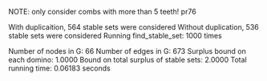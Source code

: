 NOTE: only consider combs with more than 5 teeth! 
pr76

With duplicaition, 564 stable sets were considered 
Without duplication, 536 stable sets were considered 
Running find_stable_set: 1000 times 

Number of nodes in G: 66 
Number of edges in G: 673 
Surplus bound on each domino: 1.0000 
Bound on total surplus of stable sets: 2.0000 
Total running time: 0.06183 seconds
